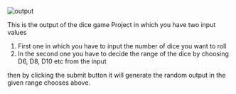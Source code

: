 ![output ](https://user-images.githubusercontent.com/63588211/140696113-1e252678-f895-43da-a697-4aefba37d0ba.jpg)

This is the output of the dice game Project in which you have two input values 

1. First one in which you have to input the number of dice you want to roll
2. In the second one you have to decide the range of the dice by choosing D6, D8, D10 etc from the input 

then by clicking the submit button it will generate the random output in the given range chooses above.
